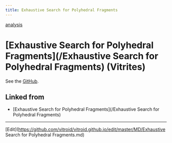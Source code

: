 ```yaml
---
title: Exhaustive Search for Polyhedral Fragments
---
```

[analysis](/analysis)


# [Exhaustive Search for Polyhedral Fragments](/Exhaustive Search for Polyhedral Fragments) (Vitrites)

See the [GitHub](http://github.com/vitroid/Vitrite).





## Linked from

* [Exhaustive Search for Polyhedral Fragments](/Exhaustive Search for Polyhedral Fragments)


----

[Edit](https://github.com/vitroid/vitroid.github.io/edit/master/MD/Exhaustive Search for Polyhedral Fragments.md)

